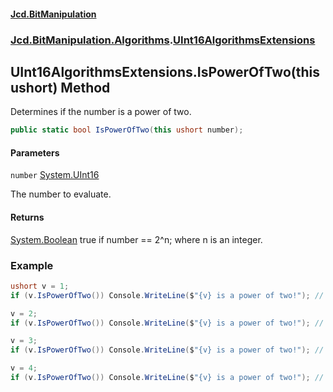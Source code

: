 #### [Jcd.BitManipulation](index.md 'index')

### [Jcd.BitManipulation.Algorithms](Jcd.BitManipulation.Algorithms.md 'Jcd.BitManipulation.Algorithms').[UInt16AlgorithmsExtensions](Jcd.BitManipulation.Algorithms.UInt16AlgorithmsExtensions.md 'Jcd.BitManipulation.Algorithms.UInt16AlgorithmsExtensions')

## UInt16AlgorithmsExtensions.IsPowerOfTwo(this ushort) Method

Determines if the number is a power of two.

```csharp
public static bool IsPowerOfTwo(this ushort number);
```

#### Parameters

<a name='Jcd.BitManipulation.Algorithms.UInt16AlgorithmsExtensions.IsPowerOfTwo(thisushort).number'></a>

`number` [System.UInt16](https://docs.microsoft.com/en-us/dotnet/api/System.UInt16 'System.UInt16')

The number to evaluate.

#### Returns

[System.Boolean](https://docs.microsoft.com/en-us/dotnet/api/System.Boolean 'System.Boolean')
true if number == 2^n; where n is an integer.

### Example

```csharp
ushort v = 1;
if (v.IsPowerOfTwo()) Console.WriteLine($"{v} is a power of two!"); // outputs: 1 is a power of two!

v = 2;
if (v.IsPowerOfTwo()) Console.WriteLine($"{v} is a power of two!"); // outputs: 2 is a power of two!

v = 3;
if (v.IsPowerOfTwo()) Console.WriteLine($"{v} is a power of two!"); // does not output anything.

v = 4;
if (v.IsPowerOfTwo()) Console.WriteLine($"{v} is a power of two!"); // outputs: 4 is a power of two!
```